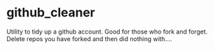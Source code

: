 github_cleaner
==============

Utility to tidy up a github account.   Good for those who fork and forget.   Delete repos you have forked and then did nothing with....

